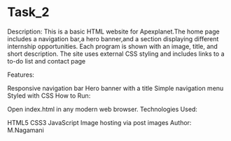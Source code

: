 # Task_2
Description:
This is a basic HTML website for Apexplanet.The home page includes a navigation bar,a hero banner,and a section displaying different internship opportunities. Each program is shown with an image, title, and short description. The site uses external CSS styling and includes links to a to-do list and contact page 

Features:

Responsive navigation bar
Hero banner with a title
Simple navigation menu
Styled with CSS
How to Run:

Open index.html in any modern web browser.
Technologies Used:

HTML5
CSS3
JavaScript 
Image hosting via post images
Author:
M.Nagamani